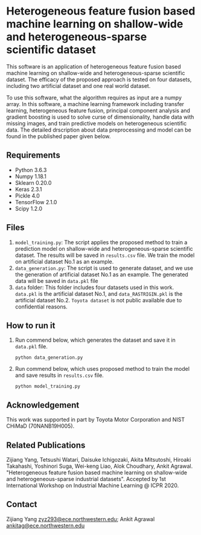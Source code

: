 # Heterogeneous feature fusion based machine learning on shallow-wide and heterogeneous-sparse scientific dataset
This software is an application of heterogeneous feature fusion based machine learning on shallow-wide and heterogeneous-sparse scientific dataset. The efficacy of the proposed approach is tested on four datasets, including two artificial dataset and one real world dataset. 

To use this software, what the algorithm requires as input are a numpy array. In this software, a machine learning framework including transfer learning, heterogeneous feature fusion, principal component analysis and gradient boosting is used to solve curse of dimensionality, handle data with missing images, and train predictive models on heterogeneous scientific data. The detailed drscription about data preprocessing and model can be found in the published paper given below.

## Requirements ##
* Python 3.6.3 
* Numpy 1.18.1 
* Sklearn 0.20.0 
* Keras 2.3.1 
* Pickle 4.0 
* TensorFlow 2.1.0 
* Scipy 1.2.0

## Files ##
1. `model_training.py`: The script applies the proposed method to train a prediction model on shallow-wide and heterogeneous-sparse scientific dataset. The results will be saved in `results.csv` file. We train the model on artificial dataset No.1 as an example.
2. `data_generation.py`: The script is used to generate dataset, and we use the generation of artificial dataset No.1 as an example. The generated data will be saved in `data.pkl` file
4. `data` folder: This folder includes four datasets used in this work. `data.pkl` is the artificial dataset No.1, and `data_RASTRIGIN.pkl` is the artificial dataset No.2. `Toyota dataset` is not public available due to confidential reasons. 


## How to run it
1. Run commend below, which generates the dataset and save it in `data.pkl` file.
   ```
   python data_generation.py
   ```
1. Run commend below, which uses proposed method to train the model and save results in `results.csv` file.
   ```
   python model_training.py
   ```

## Acknowledgement
This work was supported in part by Toyota Motor Corporation and NIST CHiMaD (70NANB19H005).

## Related Publications ##
Zijiang Yang, Tetsushi Watari, Daisuke Ichigozaki, Akita Mitsutoshi, Hiroaki Takahashi, Yoshinori Suga, Wei-keng Liao, Alok Choudhary, Ankit Agrawal. "Heterogeneous feature fusion based machine learning on shallow-wide and heterogeneous-sparse industrial datasets". Accepted by 1st International Workshop on Industrial Machine Learning @ ICPR 2020.

## Contact
Zijiang Yang <zyz293@ece.northwestern.edu>; Ankit Agrawal <ankitag@ece.northwestern.edu>

